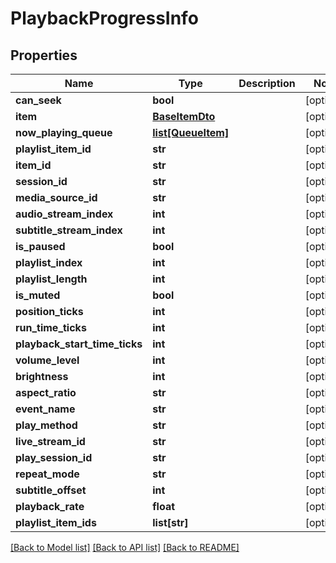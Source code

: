 # PlaybackProgressInfo

## Properties
Name | Type | Description | Notes
------------ | ------------- | ------------- | -------------
**can_seek** | **bool** |  | [optional] 
**item** | [**BaseItemDto**](BaseItemDto.md) |  | [optional] 
**now_playing_queue** | [**list[QueueItem]**](QueueItem.md) |  | [optional] 
**playlist_item_id** | **str** |  | [optional] 
**item_id** | **str** |  | [optional] 
**session_id** | **str** |  | [optional] 
**media_source_id** | **str** |  | [optional] 
**audio_stream_index** | **int** |  | [optional] 
**subtitle_stream_index** | **int** |  | [optional] 
**is_paused** | **bool** |  | [optional] 
**playlist_index** | **int** |  | [optional] 
**playlist_length** | **int** |  | [optional] 
**is_muted** | **bool** |  | [optional] 
**position_ticks** | **int** |  | [optional] 
**run_time_ticks** | **int** |  | [optional] 
**playback_start_time_ticks** | **int** |  | [optional] 
**volume_level** | **int** |  | [optional] 
**brightness** | **int** |  | [optional] 
**aspect_ratio** | **str** |  | [optional] 
**event_name** | **str** |  | [optional] 
**play_method** | **str** |  | [optional] 
**live_stream_id** | **str** |  | [optional] 
**play_session_id** | **str** |  | [optional] 
**repeat_mode** | **str** |  | [optional] 
**subtitle_offset** | **int** |  | [optional] 
**playback_rate** | **float** |  | [optional] 
**playlist_item_ids** | **list[str]** |  | [optional] 

[[Back to Model list]](../README.md#documentation-for-models) [[Back to API list]](../README.md#documentation-for-api-endpoints) [[Back to README]](../README.md)

